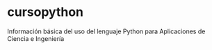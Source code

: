 # cursopython
Información básica del uso del lenguaje Python para Aplicaciones de Ciencia e Ingeniería
